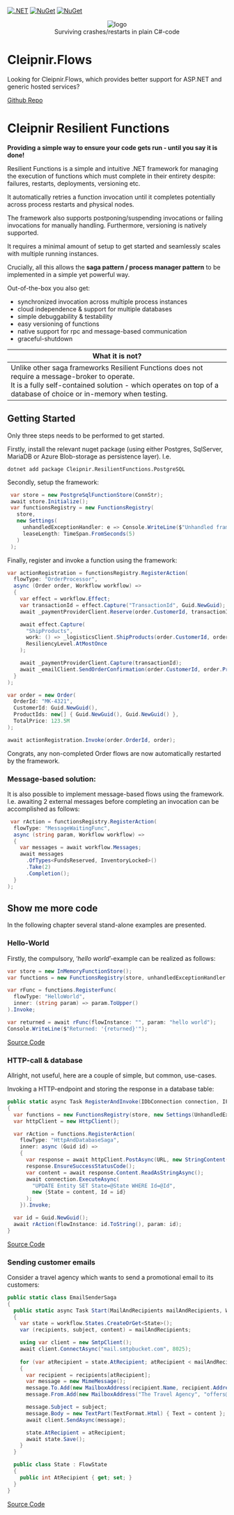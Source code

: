 [![.NET](https://github.com/stidsborg/Cleipnir.ResilientFunctions/actions/workflows/dotnet.yml/badge.svg?no-cache)](https://github.com/stidsborg/Cleipnir.ResilientFunctions/actions/workflows/dotnet.yml)
[![NuGet](https://img.shields.io/nuget/dt/Cleipnir.ResilientFunctions.svg)](https://www.nuget.org/packages/Cleipnir.ResilientFunctions)
[![NuGet](https://img.shields.io/nuget/vpre/Cleipnir.ResilientFunctions.svg)](https://www.nuget.org/packages/Cleipnir.ResilientFunctions)

<p align="center">
  <img src="https://github.com/stidsborg/Cleipnir.ResilientFunctions/blob/main/Docs/cleipnir.png" alt="logo" />
  <br>
  Surviving crashes/restarts in plain C#-code 
  <br>
</p>

# Cleipnir.Flows
Looking for Cleipnir.Flows, which provides better support for ASP.NET and generic hosted services?

[Github Repo](http://cleipnir.net/)


# Cleipnir Resilient Functions
**Providing a simple way to ensure your code gets run - until you say it is done!**

Resilient Functions is a simple and intuitive .NET framework for managing the execution of functions which must complete in their entirety despite: failures, restarts, deployments, versioning etc. 

It automatically retries a function invocation until it completes potentially across process restarts and physical nodes. 

The framework also supports postponing/suspending invocations or failing invocations for manually handling. Furthermore, versioning is natively supported.

It requires a minimal amount of setup to get started and seamlessly scales with multiple running instances.

Crucially, all this allows the **saga pattern / process manager pattern** to be implemented in a simple yet powerful way. 

Out-of-the-box you also get:
* synchronized invocation across multiple process instances
* cloud independence & support for multiple databases
* simple debuggability & testability
* easy versioning of functions
* native support for rpc and message-based communication
* graceful-shutdown

| What it is not? |
| --- |
| Unlike other saga frameworks Resilient Functions does not require a message-broker to operate.<br /> It is a fully self-contained solution - which operates on top of a database of choice or in-memory when testing.<br />|

## Getting Started
Only three steps needs to be performed to get started.

Firstly, install the relevant nuget package (using either Postgres, SqlServer, MariaDB or Azure Blob-storage as persistence layer). I.e.
```console
dotnet add package Cleipnir.ResilientFunctions.PostgreSQL
```

Secondly, setup the framework:
```csharp
 var store = new PostgreSqlFunctionStore(ConnStr);
 await store.Initialize();
 var functionsRegistry = new FunctionsRegistry(
   store,
   new Settings(
     unhandledExceptionHandler: e => Console.WriteLine($"Unhandled framework exception occured: '{e}'"),
     leaseLength: TimeSpan.FromSeconds(5)
   )
 );
```

Finally, register and invoke a function using the framework:
```csharp
var actionRegistration = functionsRegistry.RegisterAction(
  flowType: "OrderProcessor",
  async (Order order, Workflow workflow) => 
  { 
    var effect = workflow.Effect;  
    var transactionId = effect.Capture("TransactionId", Guid.NewGuid);    
    await _paymentProviderClient.Reserve(order.CustomerId, transactionId, order.TotalPrice);

    await effect.Capture(
      "ShipProducts",
      work: () => _logisticsClient.ShipProducts(order.CustomerId, order.ProductIds),
      ResiliencyLevel.AtMostOnce
    );

    await _paymentProviderClient.Capture(transactionId);
    await _emailClient.SendOrderConfirmation(order.CustomerId, order.ProductIds);
  }
);

var order = new Order(
  OrderId: "MK-4321",
  CustomerId: Guid.NewGuid(),
  ProductIds: new[] { Guid.NewGuid(), Guid.NewGuid() },
  TotalPrice: 123.5M
);

await actionRegistration.Invoke(order.OrderId, order);
```

Congrats, any non-completed Order flows are now automatically restarted by the framework.

### Message-based solution:
It is also possible to implement message-based flows using the framework.
I.e. awaiting 2 external messages before completing an invocation can be accomplished as follows:
```csharp
 var rAction = functionsRegistry.RegisterAction(
  flowType: "MessageWaitingFunc",
  async (string param, Workflow workflow) => 
  {
    var messages = await workflow.Messages;
    await messages
      .OfTypes<FundsReserved, InventoryLocked>()
      .Take(2)
      .Completion();
  }
);
```

## Show me more code
In the following chapter several stand-alone examples are presented. 

### Hello-World
Firstly, the compulsory, ‘*hello world*’-example can be realized as follows:

```csharp
var store = new InMemoryFunctionStore();
var functions = new FunctionsRegistry(store, unhandledExceptionHandler: Console.WriteLine);

var rFunc = functions.RegisterFunc(
  flowType: "HelloWorld",
  inner: (string param) => param.ToUpper()
).Invoke;

var returned = await rFunc(flowInstance: "", param: "hello world");
Console.WriteLine($"Returned: '{returned}'");
```
[Source Code](https://github.com/stidsborg/Cleipnir.ResilientFunctions/blob/main/Samples/Sample.ConsoleApp/Simple/HelloWorldExample.cs)

### HTTP-call & database
Allright, not useful, here are a couple of simple, but common, use-cases.

Invoking a HTTP-endpoint and storing the response in a database table:
```csharp
public static async Task RegisterAndInvoke(IDbConnection connection, IFunctionStore store)
{
  var functions = new FunctionsRegistry(store, new Settings(UnhandledExceptionHandler: Console.WriteLine));
  var httpClient = new HttpClient();

  var rAction = functions.RegisterAction(
    flowType: "HttpAndDatabaseSaga",
    inner: async (Guid id) =>
    {
      var response = await httpClient.PostAsync(URL, new StringContent(id.ToString()));
      response.EnsureSuccessStatusCode();
      var content = await response.Content.ReadAsStringAsync();
      await connection.ExecuteAsync(
        "UPDATE Entity SET State=@State WHERE Id=@Id",
        new {State = content, Id = id}
      );
    }).Invoke;

  var id = Guid.NewGuid();
  await rAction(flowInstance: id.ToString(), param: id);
}
```
[Source Code](https://github.com/stidsborg/Cleipnir.ResilientFunctions/blob/main/Samples/Sample.ConsoleApp/Simple/SimpleHttpAndDbExample.cs)

### Sending customer emails
Consider a travel agency which wants to send a promotional email to its customers:
```csharp
public static class EmailSenderSaga
{
  public static async Task Start(MailAndRecipients mailAndRecipients, Workflow workflow)
  {
    var state = workflow.States.CreateOrGet<State>();  
    var (recipients, subject, content) = mailAndRecipients;

    using var client = new SmtpClient();
    await client.ConnectAsync("mail.smtpbucket.com", 8025);
        
    for (var atRecipient = state.AtRecipient; atRecipient < mailAndRecipients.Recipients.Count; atRecipient++)
    {
      var recipient = recipients[atRecipient];
      var message = new MimeMessage();
      message.To.Add(new MailboxAddress(recipient.Name, recipient.Address));
      message.From.Add(new MailboxAddress("The Travel Agency", "offers@thetravelagency.co.uk"));

      message.Subject = subject;
      message.Body = new TextPart(TextFormat.Html) { Text = content };
      await client.SendAsync(message);

      state.AtRecipient = atRecipient;
      await state.Save();
    }
  }

  public class State : FlowState
  {
    public int AtRecipient { get; set; }
  }
}
```
[Source Code](https://github.com/stidsborg/Cleipnir.ResilientFunctions/tree/main/Samples/Sample.ConsoleApp/EmailOffers)
